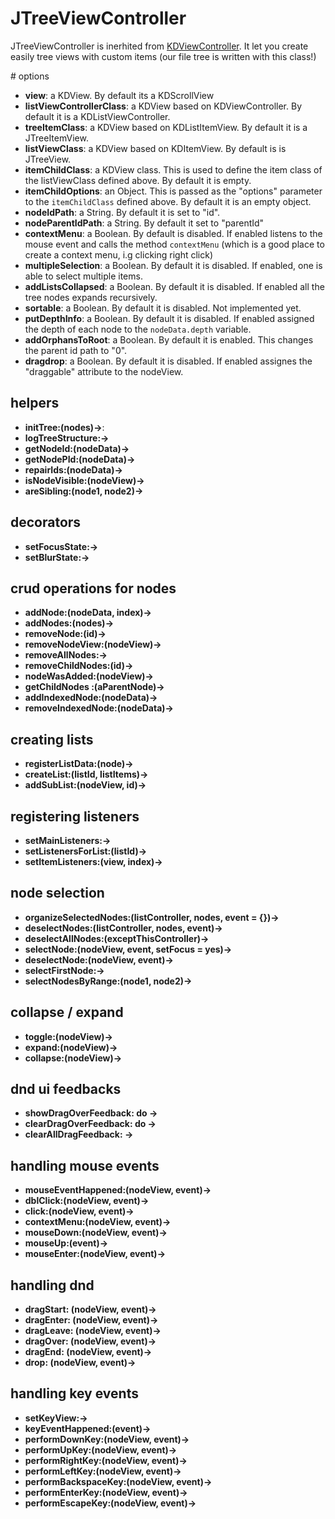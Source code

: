 # JTreeViewController

JTreeViewController is inerhited from
[KDViewController](/core/KDViewController). It let you create easily tree views
with custom items (our file tree is written with this class!)

# options

* **view**: a KDView. By default its a KDScrollView 
* **listViewControllerClass**: a KDView based on KDViewController. By default it
  is a KDListViewController.
* **treeItemClass**: a KDView based on KDListItemView. By default it is a
  JTreeItemView.
* **listViewClass**: a KDView based on KDItemView. By default is is JTreeView.
* **itemChildClass**: a KDView class. This is used to define the item class of
  the listViewClass defined above. By default it is empty.
* **itemChildOptions**: an Object. This is passed as the "options" parameter to
  the `itemChildClass` defined above. By default it is an empty object.
* **nodeIdPath**: a String. By default it is set to "id".
* **nodeParentIdPath**: a String. By default it set to "parentId"
* **contextMenu**: a Boolean. By default is disabled. If enabled listens to the
  mouse event and calls the method  `contextMenu` (which is a good place to
  create a context menu, i.g clicking right click)
* **multipleSelection**: a Boolean. By default it is disabled. If enabled, one
  is able to select multiple items.
* **addListsCollapsed**: a Boolean. By default it is disabled. If enabled all
  the tree nodes expands recursively.
* **sortable**: a Boolean. By default it is disabled. Not implemented yet.
* **putDepthInfo**: a Boolean. By default it is disabled. If enabled assigned the
  depth of each node to the `nodeData.depth` variable.
* **addOrphansToRoot**: a Boolean. By default it is enabled. This changes the
  parent id path to "0".
* **dragdrop**: a Boolean. By default it is disabled. If enabled assignes the
  "draggable" attribute to the nodeView.

## helpers

* **initTree:(nodes)->**:
* **logTreeStructure:->**
* **getNodeId:(nodeData)->**
* **getNodePId:(nodeData)->**
* **repairIds:(nodeData)->**
* **isNodeVisible:(nodeView)->**
* **areSibling:(node1, node2)->**

## decorators

* **setFocusState:->**
* **setBlurState:->**

## crud operations for nodes

* **addNode:(nodeData, index)->**
* **addNodes:(nodes)->**
* **removeNode:(id)->**
* **removeNodeView:(nodeView)->**
* **removeAllNodes:->**
* **removeChildNodes:(id)->**
* **nodeWasAdded:(nodeView)->**
* **getChildNodes :(aParentNode)->**
* **addIndexedNode:(nodeData)->**
* **removeIndexedNode:(nodeData)->**

## creating lists

* **registerListData:(node)->**
* **createList:(listId, listItems)->**
* **addSubList:(nodeView, id)->**

## registering listeners

* **setMainListeners:->**
* **setListenersForList:(listId)->**
* **setItemListeners:(view, index)->**

## node selection

* **organizeSelectedNodes:(listController, nodes, event = {})->**
* **deselectNodes:(listController, nodes, event)->**
* **deselectAllNodes:(exceptThisController)->**
* **selectNode:(nodeView, event, setFocus = yes)->**
* **deselectNode:(nodeView, event)->**
* **selectFirstNode:->**
* **selectNodesByRange:(node1, node2)->**

## collapse / expand

* **toggle:(nodeView)->**
* **expand:(nodeView)->**
* **collapse:(nodeView)->**

## dnd ui feedbacks

* **showDragOverFeedback: do ->**
* **clearDragOverFeedback: do ->**
* **clearAllDragFeedback: ->**

## handling mouse events

* **mouseEventHappened:(nodeView, event)->**
* **dblClick:(nodeView, event)->**
* **click:(nodeView, event)->**
* **contextMenu:(nodeView, event)->**
* **mouseDown:(nodeView, event)->**
* **mouseUp:(event)->**
* **mouseEnter:(nodeView, event)->**

## handling dnd

* **dragStart: (nodeView, event)->**
* **dragEnter: (nodeView, event)->**
* **dragLeave: (nodeView, event)->**
* **dragOver: (nodeView, event)->**
* **dragEnd: (nodeView, event)->**
* **drop: (nodeView, event)->**

## handling key events

* **setKeyView:->**
* **keyEventHappened:(event)->**
* **performDownKey:(nodeView, event)->**
* **performUpKey:(nodeView, event)->**
* **performRightKey:(nodeView, event)->**
* **performLeftKey:(nodeView, event)->**
* **performBackspaceKey:(nodeView, event)->**
* **performEnterKey:(nodeView, event)->**
* **performEscapeKey:(nodeView, event)->**
